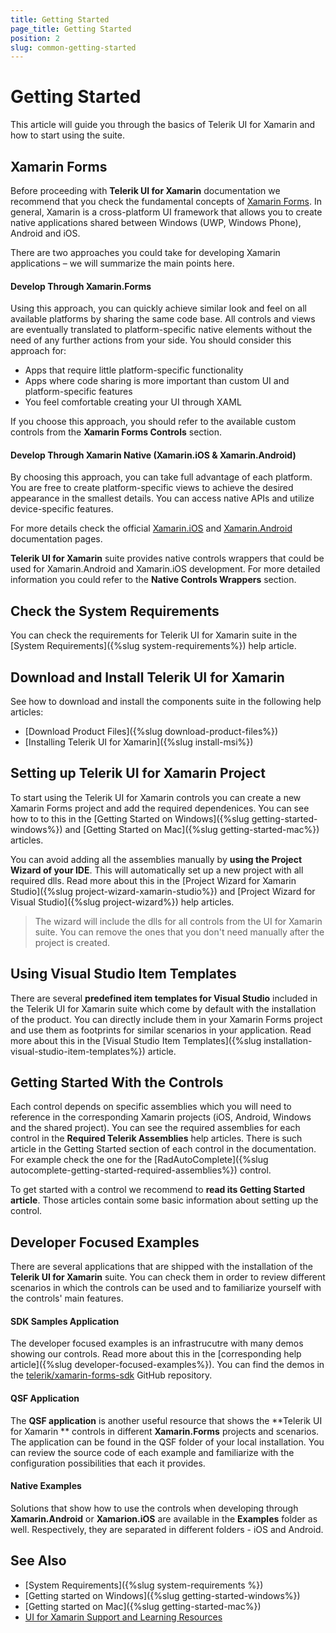 ```yaml
---
title: Getting Started
page_title: Getting Started
position: 2
slug: common-getting-started
---
```


# Getting Started

This article will guide you through the basics of Telerik UI for Xamarin and how to start using the suite.

## Xamarin Forms

Before proceeding with **Telerik UI for Xamarin** documentation we recommend that you check the fundamental concepts of [Xamarin Forms](https://developer.xamarin.com/guides/xamarin-forms/). In general, Xamarin is a cross-platform UI framework that allows you to create native applications shared between Windows (UWP, Windows Phone), Android and iOS.

There are two approaches you could take for developing Xamarin applications – we will summarize the main points here.

#### Develop Through Xamarin.Forms

Using this approach, you can quickly achieve similar look and feel on all available platforms by sharing the same code base. All controls and views are eventually translated to platform-specific native elements without the need of any further actions from your side. You should consider this approach for:

* Apps that require little platform-specific functionality
* Apps where code sharing is more important than custom UI and platform-specific features
* You feel comfortable creating your UI through XAML

If you choose this approach, you should refer to the available custom controls from the **Xamarin Forms Controls** section.

#### Develop Through Xamarin Native (Xamarin.iOS & Xamarin.Android)

By choosing this approach, you can take full advantage of each platform. You are free to create platform-specific views to achieve the desired appearance in the smallest details. You can access native APIs and utilize device-specific features.  

For more details check the official [Xamarin.iOS](https://developer.xamarin.com/guides/ios/getting_started) and [Xamarin.Android](https://developer.xamarin.com/guides/android/getting_started) documentation pages.

**Telerik UI for Xamarin** suite provides native controls wrappers that could be used for Xamarin.Android and Xamarin.iOS development. For more detailed information you could refer to the **Native Controls Wrappers** section.

## Check the System Requirements

You can check the requirements for Telerik UI for Xamarin suite in the [System Requirements]({%slug system-requirements%}) help article.

## Download and Install Telerik UI for Xamarin

See how to download and install the components suite in the following help articles:

* [Download Product Files]({%slug download-product-files%})
* [Installing Telerik UI for Xamarin]({%slug install-msi%})

## Setting up Telerik UI for Xamarin Project

To start using the Telerik UI for Xamarin controls you can create a new Xamarin Forms project and add the required dependenices. You can see how to to this in the [Getting Started on Windows]({%slug getting-started-windows%}) and [Getting Started on Mac]({%slug getting-started-mac%}) articles.

You can avoid adding all the assemblies manually by **using the Project Wizard of your IDE**. This will automatically set up a new project with all required dlls. Read more about this in the [Project Wizard for Xamarin Studio]({%slug project-wizard-xamarin-studio%}) and [Project Wizard for Visual Studio]({%slug project-wizard%}) help articles. 

> The wizard will include the dlls for all controls from the UI for Xamarin suite. You can remove the ones that you don't need manually after the project is created.

## Using Visual Studio Item Templates

There are several __predefined item templates for Visual Studio__ included in the Telerik UI for Xamarin suite which come by default with the installation of the product. You can directly include them in your Xamarin Forms project and use them as footprints for similar scenarios in your application. Read more about this in the [Visual Studio Item Templates]({%slug installation-visual-studio-item-templates%}) article.

## Getting Started With the Controls

Each control depends on specific assemblies which you will need to reference in the corresponding Xamarin projects (iOS, Android, Windows and the shared project). You can see the required assemblies for each control in the **Required Telerik Assemblies** help articles. There is such article in the Getting Started section of each control in the documentation. For example check the one for the [RadAutoComplete]({%slug autocomplete-getting-started-required-assemblies%}) control.

To get started with a control we recommend to **read its Getting Started article**. Those articles contain some basic information about setting up the control.

## Developer Focused Examples

There are several applications that are shipped with the installation of the **Telerik UI for Xamarin** suite. You can check them in order to review different scenarios in which the controls can be used and to familiarize yourself with the controls' main features. 

#### SDK Samples Application

The developer focused examples is an infrastrucutre with many demos showing our controls. Read more about this in the [corresponding help article]({%slug developer-focused-examples%}). You can find the demos in the [telerik/xamarin-forms-sdk](https://github.com/telerik/xamarin-forms-sdk) GitHub repository.

#### QSF Application

The **QSF application** is another useful resource that shows the **Telerik UI for Xamarin ** controls in different **Xamarin.Forms** projects and scenarios. The application can be found in the QSF folder of your local installation. You can review the source code of each example and familiarize with the configuration possibilities that each it provides.

#### Native Examples

Solutions that show how to use the controls when developing through **Xamarin.Android** or **Xamarion.iOS** are available in the **Examples** folder as well. Respectively, they are separated in different folders - iOS and Android.

## See Also

- [System Requirements]({%slug system-requirements %})
- [Getting started on Windows]({%slug getting-started-windows%})
- [Getting started on Mac]({%slug getting-started-mac%})
- [UI for Xamarin Support and Learning Resources](http://www.telerik.com/support/xamarin-ui)
